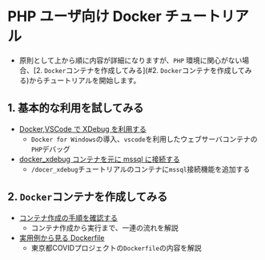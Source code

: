 # PHP ユーザ向け Docker チュートリアル

- 原則として上から順に内容が詳細になりますが、`PHP` 環境に関心がない場合、[2. `Docker`コンテナを作成してみる](#2. `Docker`コンテナを作成してみる)からチュートリアルを開始します。

## 1. 基本的な利用を試してみる
- [Docker,VSCode で XDebug を利用する](./docker_xdebug)
  - `Docker for Windows`の導入、`vscode`を利用したウェブサーバコンテナの`PHP`デバッグ
- [docker_xdebug コンテナを元に mssql に接続する](./php-mssql)
  - `/docer_xdebug`チュートリアルのコンテナに`mssql`接続機能を追加する
  
## 2. `Docker`コンテナを作成してみる
- [コンテナ作成の手順を確認する](./docker_workflow)
  - コンテナ作成から実行まで、一連の流れを解説
- [実用例から見る Dockerfile](./dockerfile_in_reality)
  - 東京都COVIDプロジェクトの`Dockerfile`の内容を解説
